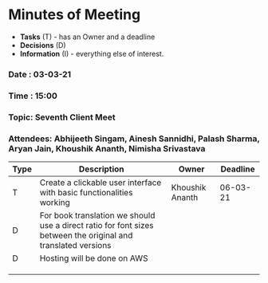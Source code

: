 # Minutes of Meeting

* **Tasks** (T) - has an Owner and a deadline
* **Decisions** (D)
* **Information** (I) - everything else of interest.

### Date : 03-03-21

### Time : 15:00

### Topic: Seventh Client Meet

### Attendees: Abhijeeth Singam, Ainesh Sannidhi, Palash Sharma, Aryan Jain, Khoushik Ananth, Nimisha Srivastava

| Type | Description                                                  | Owner           | Deadline |
| ---- | ------------------------------------------------------------ | --------------- | -------- |
| T    | Create a clickable user interface with basic functionalities working | Khoushik Ananth | 06-03-21 |
| D    | For book translation we should use a direct ratio for font sizes between the original and translated versions |                 |          |
| D    | Hosting will be done on AWS                                  |                 |          |
|      |                                                              |                 |          |
|      |                                                              |                 |          |
|      |                                                              |                 |          |
